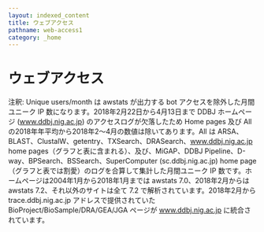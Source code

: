 ```yaml
---
layout: indexed_content
title: ウェブアクセス
pathname: web-access1
category: _home
---
```


# ウェブアクセス

<div id="stat_area">

</div>

注釈: Unique users/month は awstats が出力する bot アクセスを除外した月間ユニーク IP
数になります。2018年2月22日から4月13日まで DDBJ ホームページ
(www.ddbj.nig.ac.jp) のアクセスログが欠落したため Home pages 及び All
の2018年年平均から2018年2～4月の数値は除いてあります。All は
ARSA、BLAST、ClustalW、getentry、TXSearch、DRASearch、www.ddbj.nig.ac.jp
home pages（グラフと表に含まれる）、及び、MiGAP、DDBJ
Pipeline、D-way、BPSearch、BSSearch、SuperComputer
(sc.ddbj.nig.ac.jp) home page（グラフと表では割愛）のログを合算して集計した月間ユニーク IP
数です。ホームページは2004年1月から2018年1月までは awstats
7.0、2018年2月からは awstats 7.2、それ以外のサイトは全て 7.2 で解析されています。2018年2月から
trace.ddbj.nig.ac.jp アドレスで提供されていた BioProject/BioSample/DRA/GEA/JGA ページが
www.ddbj.nig.ac.jp に統合されています。
